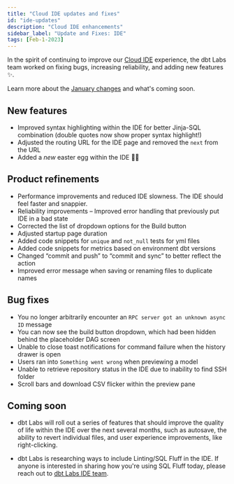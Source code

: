 ```yaml
---
title: "Cloud IDE updates and fixes"
id: "ide-updates"
description: "Cloud IDE enhancements"
sidebar_label: "Update and Fixes: IDE"
tags: [Feb-1-2023]
---
```


In the spirit of continuing to improve our [Cloud IDE](https://docs.getdbt.com/docs/get-started/develop-in-the-cloud) experience, the dbt Labs team worked on fixing bugs, increasing reliability, and adding new features ✨.

Learn more about the [January changes](https://getdbt.slack.com/archives/C03SAHKKG2Z/p1675272600286119) and what's coming soon.

## New features 

- Improved syntax highlighting within the IDE for better Jinja-SQL combination (double quotes now show proper syntax highlight!)
- Adjusted the routing URL for the IDE page and removed the `next` from the URL
- Added a *new* easter egg within the IDE 🐶🦆

## Product refinements 

- Performance improvements and reduced IDE slowness. The IDE should feel faster and snappier.
- Reliability improvements – Improved error handling that previously put IDE in a bad state
- Corrected the list of dropdown options for the Build button
- Adjusted startup page duration
- Added code snippets for `unique` and `not_null` tests for yml files
- Added code snippets for metrics based on environment dbt versions
- Changed “commit and push” to “commit and sync” to better reflect the action
- Improved error message when saving or renaming files to duplicate names

## Bug fixes

- You no longer arbitrarily encounter an `RPC server got an unknown async ID` message
- You can now see the build button dropdown, which had been hidden behind the placeholder DAG screen
- Unable to close toast notifications for command failure when the history drawer is open
- Users ran into `Something went wrong` when previewing a model
- Unable to retrieve repository status in the IDE due to inability to find SSH folder
- Scroll bars and download CSV flicker within the preview pane

## Coming soon 

- dbt Labs will roll out a series of features that should improve the quality of life within the IDE over the next several months, such as autosave, the ability to revert individual files, and user experience improvements, like right-clicking.

- dbt Labs is researching ways to include Linting/SQL Fluff in the IDE. If anyone is interested in sharing how you're using SQL Fluff today, please reach out to [dbt Labs IDE team](mailto:cloud-ide-feedback@dbtlabs.com).
